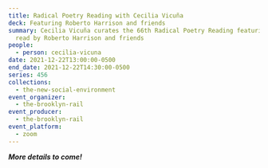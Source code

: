 ```yaml
---
title: Radical Poetry Reading with Cecilia Vicuña
deck: Featuring Roberto Harrison and friends
summary: Cecilia Vicuña curates the 66th Radical Poetry Reading featuring poetry
  read by Roberto Harrison and friends
people:
  - person: cecilia-vicuna
date: 2021-12-22T13:00:00-0500
end_date: 2021-12-22T14:30:00-0500
series: 456
collections:
  - the-new-social-environment
event_organizer:
  - the-brooklyn-rail
event_producer:
  - the-brooklyn-rail
event_platform:
  - zoom
---
```

***More details to come!***